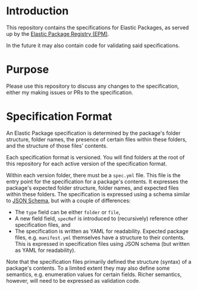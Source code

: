 # Introduction

This repository contains the specifications for Elastic Packages, as served up by the [Elastic Package Registry (EPM)](https://github.com/elastic/package-registry).

In the future it may also contain code for validating said specifications.

# Purpose

Please use this repository to discuss any changes to the specification, either my making issues or PRs to the specification.

# Specification Format

An Elastic Package specification is determined by the package's folder structure, folder names, the presence of certain files within these folders, and the structure of those files' contents.

Each specification format is versioned. You will find folders at the root of this repository for each active version of the specification format. 

Within each version folder, there must be a `spec.yml` file. This file is the entry point for the specification for a package's contents. It expresses the package's expected folder structure, folder names, and expected files within these folders. The specification is expressed using a schema similar to [JSON Schema](https://json-schema.org/), but with a couple of differences:
- The `type` field can be either `folder` or `file`,
- A new field field, `specRef` is introduced to (recursively) reference other specification files, and
- The specification is written as YAML for readability.
Expected package files, e.g. `manifest.yml` themselves have a structure to their contents. This is expressed in specification files using JSON schema (but written as YAML for readability).

Note that the specification files primarily defined the structure (syntax) of a package's contents. To a limited extent they may also define some semantics, e.g. enumeration values for certain fields. Richer semantics, however, will need to be expressed as validation code.